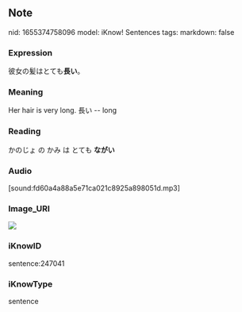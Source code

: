 ## Note
nid: 1655374758096
model: iKnow! Sentences
tags: 
markdown: false

### Expression
彼女の髪はとても<b>長い</b>。

### Meaning
Her hair is very long.
長い -- long

### Reading
かのじょ の かみ は とても <b>ながい</b>

### Audio
[sound:fd60a4a88a5e71ca021c8925a898051d.mp3]

### Image_URI
<img src="2c036af27b0e4e0fc4c9724749ed73a0.jpg">

### iKnowID
sentence:247041

### iKnowType
sentence
